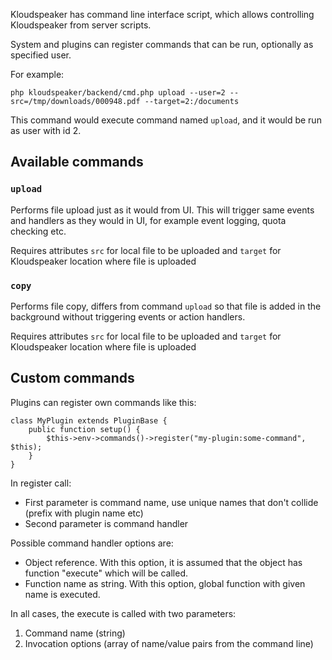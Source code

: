 Kloudspeaker has command line interface script, which allows controlling Kloudspeaker from server scripts.

System and plugins can register commands that can be run, optionally as specified user.

For example:

    php kloudspeaker/backend/cmd.php upload --user=2 --src=/tmp/downloads/000948.pdf --target=2:/documents

This command would execute command named `upload`, and it would be run as user with id 2.

## Available commands

### `upload`

Performs file upload just as it would from UI. This will trigger same events and handlers as they would in UI, for example event logging, quota checking etc.

Requires attributes `src` for local file to be uploaded and `target` for Kloudspeaker location where file is uploaded

### `copy`

Performs file copy, differs from command `upload` so that file is added in the background without triggering events or action handlers.

Requires attributes `src` for local file to be uploaded and `target` for Kloudspeaker location where file is uploaded

## Custom commands

Plugins can register own commands like this:

	class MyPlugin extends PluginBase {
		public function setup() {
			$this->env->commands()->register("my-plugin:some-command", $this);
		}
	}

In register call:
* First parameter is command name, use unique names that don't collide (prefix with plugin name etc)
* Second parameter is command handler


Possible command handler options are:
* Object reference. With this option, it is assumed that the object has function "execute" which will be called.
* Function name as string. With this option, global function with given name is executed.

In all cases, the execute is called with two parameters:
1. Command name (string)
2. Invocation options (array of name/value pairs from the command line)
